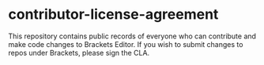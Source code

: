 # contributor-license-agreement
This repository contains public records of everyone who can contribute and make code changes to Brackets Editor. If you wish to submit changes to repos under Brackets, please sign the CLA.
